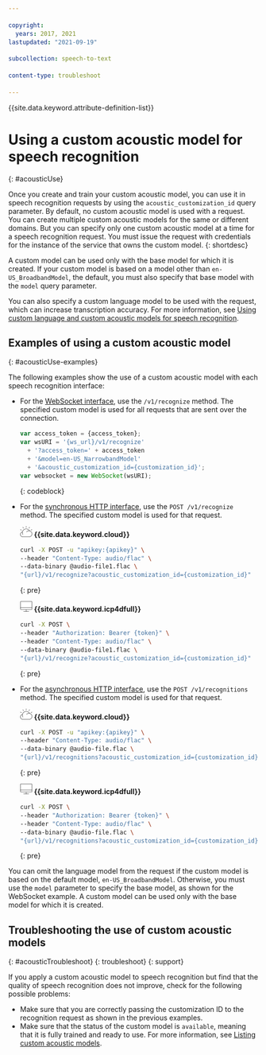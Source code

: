 ```yaml
---

copyright:
  years: 2017, 2021
lastupdated: "2021-09-19"

subcollection: speech-to-text

content-type: troubleshoot

---
```


{{site.data.keyword.attribute-definition-list}}

# Using a custom acoustic model for speech recognition
{: #acousticUse}

Once you create and train your custom acoustic model, you can use it in speech recognition requests by using the `acoustic_customization_id` query parameter. By default, no custom acoustic model is used with a request. You can create multiple custom acoustic models for the same or different domains. But you can specify only one custom acoustic model at a time for a speech recognition request. You must issue the request with credentials for the instance of the service that owns the custom model.
{: shortdesc}

A custom model can be used only with the base model for which it is created. If your custom model is based on a model other than `en-US_BroadbandModel`, the default, you must also specify that base model with the `model` query parameter.

You can also specify a custom language model to be used with the request, which can increase transcription accuracy. For more information, see [Using custom language and custom acoustic models for speech recognition](/docs/speech-to-text?topic=speech-to-text-useBoth#useBothRecognize).

## Examples of using a custom acoustic model
{: #acousticUse-examples}

The following examples show the use of a custom acoustic model with each speech recognition interface:

-   For the [WebSocket interface](/docs/speech-to-text?topic=speech-to-text-websockets), use the `/v1/recognize` method. The specified custom model is used for all requests that are sent over the connection.

    ```javascript
    var access_token = {access_token};
    var wsURI = '{ws_url}/v1/recognize'
      + '?access_token=' + access_token
      + '&model=en-US_NarrowbandModel'
      + '&acoustic_customization_id={customization_id}';
    var websocket = new WebSocket(wsURI);
    ```
    {: codeblock}

-   For the [synchronous HTTP interface](/docs/speech-to-text?topic=speech-to-text-http), use the `POST /v1/recognize` method. The specified custom model is used for that request.

    ![IBM Cloud only](images/ibm-cloud.png) **{{site.data.keyword.cloud}}**

    ```bash
    curl -X POST -u "apikey:{apikey}" \
    --header "Content-Type: audio/flac" \
    --data-binary @audio-file1.flac \
    "{url}/v1/recognize?acoustic_customization_id={customization_id}"
    ```
    {: pre}

    ![Cloud Pak for Data only](images/cloud-pak.png) **{{site.data.keyword.icp4dfull}}**

    ```bash
    curl -X POST \
    --header "Authorization: Bearer {token}" \
    --header "Content-Type: audio/flac" \
    --data-binary @audio-file1.flac \
    "{url}/v1/recognize?acoustic_customization_id={customization_id}"
    ```
    {: pre}

-   For the [asynchronous HTTP interface](/docs/speech-to-text?topic=speech-to-text-async), use the `POST /v1/recognitions` method. The specified custom model is used for that request.

    ![IBM Cloud only](images/ibm-cloud.png) **{{site.data.keyword.cloud}}**

    ```bash
    curl -X POST -u "apikey:{apikey}" \
    --header "Content-Type: audio/flac" \
    --data-binary @audio-file.flac \
    "{url}/v1/recognitions?acoustic_customization_id={customization_id}"
    ```
    {: pre}

    ![Cloud Pak for Data only](images/cloud-pak.png) **{{site.data.keyword.icp4dfull}}**

    ```bash
    curl -X POST \
    --header "Authorization: Bearer {token}" \
    --header "Content-Type: audio/flac" \
    --data-binary @audio-file.flac \
    "{url}/v1/recognitions?acoustic_customization_id={customization_id}"
    ```
    {: pre}

You can omit the language model from the request if the custom model is based on the default model, `en-US_BroadbandModel`. Otherwise, you must use the `model` parameter to specify the base model, as shown for the WebSocket example. A custom model can be used only with the base model for which it is created.

## Troubleshooting the use of custom acoustic models
{: #acousticTroubleshoot}
{: troubleshoot}
{: support}

If you apply a custom acoustic model to speech recognition but find that the quality of speech recognition does not improve, check for the following possible problems:

-   Make sure that you are correctly passing the customization ID to the recognition request as shown in the previous examples.
-   Make sure that the status of the custom model is `available`, meaning that it is fully trained and ready to use. For more information, see [Listing custom acoustic models](/docs/speech-to-text?topic=speech-to-text-manageAcousticModels#listModels-acoustic).
